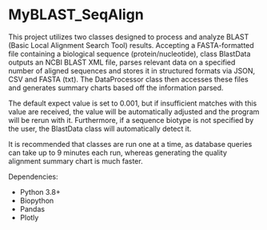 # MyBLAST_SeqAlign
 
This project utilizes two classes designed to process and analyze BLAST (Basic Local Alignment Search Tool) results. Accepting a FASTA-formatted file containing a biological sequence (protein/nucleotide), class BlastData outputs an NCBI BLAST XML file, parses relevant data on a specified number of aligned sequences and stores it in structured formats via JSON, CSV and FASTA (txt). The DataProcessor class then accesses these files and generates summary charts based off the information parsed.

The default expect value is set to 0.001, but if insufficient matches with this value are received, the value will be automatically adjusted and the program will be rerun with it. Furthermore, if a sequence biotype is not specified by the user, the BlastData class will automatically detect it.

It is recommended that classes are run one at a time, as database queries can take up to 9 minutes each run, whereas generating the quality alignment summary chart is much faster.

Dependencies:
- Python 3.8+
- Biopython
- Pandas
- Plotly
